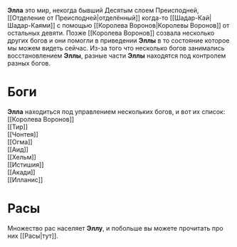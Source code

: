 **Элла** это мир, некогда бывший Десятым слоем Преисподней, [[Отделение от Преисподней|отделённый]] когда-то [[Шадар-Кай|Шадар-Каями]] с помощью [[Королева Воронов|Королевы Воронов]] от остальных девяти. Позже [[Королева Воронов]] созвала несколько других богов и они помогли в приведении **Эллы** в то состояние которое мы можем видеть сейчас. Из-за того что несколько богов занимались восстановлением **Эллы**, разные части **Эллы** находятся под контролем разных богов. 

# Боги
**Элла** находиться под управлением нескольких богов, и вот их список:
[[Королева Воронов]]<br>
[[Тир]]<br>
[[Чонтея]]<br>
[[Огма]]<br>
[[Аид]]<br>
[[Хельм]]<br>
[[Истишия]]<br>
[[Акади]]<br>
[[Илланис]]<br>
# Расы
Множество рас населяет **Эллу**, и побольше вы можете прочитать про них [[Расы|тут]].